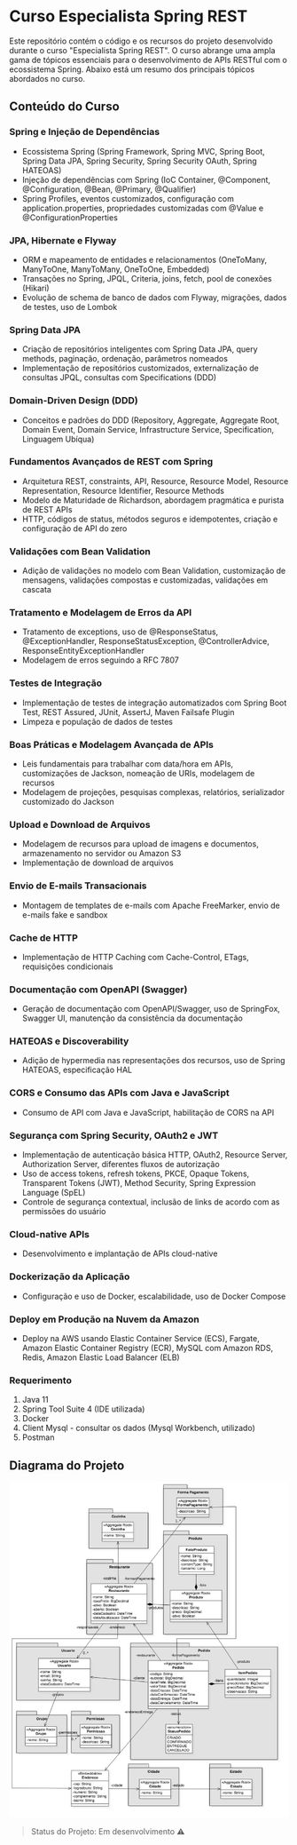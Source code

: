 # Curso Especialista Spring REST

Este repositório contém o código e os recursos do projeto desenvolvido durante o curso "Especialista Spring REST". O curso abrange uma ampla gama de tópicos essenciais para o desenvolvimento de APIs RESTful com o ecossistema Spring. Abaixo está um resumo dos principais tópicos abordados no curso.

## Conteúdo do Curso

### Spring e Injeção de Dependências
- Ecossistema Spring (Spring Framework, Spring MVC, Spring Boot, Spring Data JPA, Spring Security, Spring Security OAuth, Spring HATEOAS)
- Injeção de dependências com Spring (IoC Container, @Component, @Configuration, @Bean, @Primary, @Qualifier)
- Spring Profiles, eventos customizados, configuração com application.properties, propriedades customizadas com @Value e @ConfigurationProperties

### JPA, Hibernate e Flyway
- ORM e mapeamento de entidades e relacionamentos (OneToMany, ManyToOne, ManyToMany, OneToOne, Embedded)
- Transações no Spring, JPQL, Criteria, joins, fetch, pool de conexões (Hikari)
- Evolução de schema de banco de dados com Flyway, migrações, dados de testes, uso de Lombok

### Spring Data JPA
- Criação de repositórios inteligentes com Spring Data JPA, query methods, paginação, ordenação, parâmetros nomeados
- Implementação de repositórios customizados, externalização de consultas JPQL, consultas com Specifications (DDD)

### Domain-Driven Design (DDD)
- Conceitos e padrões do DDD (Repository, Aggregate, Aggregate Root, Domain Event, Domain Service, Infrastructure Service, Specification, Linguagem Ubíqua)

### Fundamentos Avançados de REST com Spring
- Arquitetura REST, constraints, API, Resource, Resource Model, Resource Representation, Resource Identifier, Resource Methods
- Modelo de Maturidade de Richardson, abordagem pragmática e purista de REST APIs
- HTTP, códigos de status, métodos seguros e idempotentes, criação e configuração de API do zero

### Validações com Bean Validation
- Adição de validações no modelo com Bean Validation, customização de mensagens, validações compostas e customizadas, validações em cascata

### Tratamento e Modelagem de Erros da API
- Tratamento de exceptions, uso de @ResponseStatus, @ExceptionHandler, ResponseStatusException, @ControllerAdvice, ResponseEntityExceptionHandler
- Modelagem de erros seguindo a RFC 7807

### Testes de Integração
- Implementação de testes de integração automatizados com Spring Boot Test, REST Assured, JUnit, AssertJ, Maven Failsafe Plugin
- Limpeza e população de dados de testes

### Boas Práticas e Modelagem Avançada de APIs
- Leis fundamentais para trabalhar com data/hora em APIs, customizações de Jackson, nomeação de URIs, modelagem de recursos
- Modelagem de projeções, pesquisas complexas, relatórios, serializador customizado do Jackson

### Upload e Download de Arquivos
- Modelagem de recursos para upload de imagens e documentos, armazenamento no servidor ou Amazon S3
- Implementação de download de arquivos

### Envio de E-mails Transacionais
- Montagem de templates de e-mails com Apache FreeMarker, envio de e-mails fake e sandbox

### Cache de HTTP
- Implementação de HTTP Caching com Cache-Control, ETags, requisições condicionais

### Documentação com OpenAPI (Swagger)
- Geração de documentação com OpenAPI/Swagger, uso de SpringFox, Swagger UI, manutenção da consistência da documentação

### HATEOAS e Discoverability
- Adição de hypermedia nas representações dos recursos, uso de Spring HATEOAS, especificação HAL

### CORS e Consumo das APIs com Java e JavaScript
- Consumo de API com Java e JavaScript, habilitação de CORS na API

### Segurança com Spring Security, OAuth2 e JWT
- Implementação de autenticação básica HTTP, OAuth2, Resource Server, Authorization Server, diferentes fluxos de autorização
- Uso de access tokens, refresh tokens, PKCE, Opaque Tokens, Transparent Tokens (JWT), Method Security, Spring Expression Language (SpEL)
- Controle de segurança contextual, inclusão de links de acordo com as permissões do usuário

### Cloud-native APIs
- Desenvolvimento e implantação de APIs cloud-native

### Dockerização da Aplicação
- Configuração e uso de Docker, escalabilidade, uso de Docker Compose

### Deploy em Produção na Nuvem da Amazon
- Deploy na AWS usando Elastic Container Service (ECS), Fargate, Amazon Elastic Container Registry (ECR), MySQL com Amazon RDS, Redis, Amazon Elastic Load Balancer (ELB)


### Requerimento
1. Java 11
2. Spring Tool Suite 4 (IDE utilizada)
3. Docker
4. Client Mysql - consultar os dados (Mysql Workbench, utilizado)
5. Postman

## Diagrama do Projeto
![Diagrama de Classes](https://github.com/gustavoscgomes/algafood/blob/main/image/Conteudo%20do%20treinamento%20Projeto.jpg?raw=true)

> Status do Projeto: Em desenvolvimento :warning:
